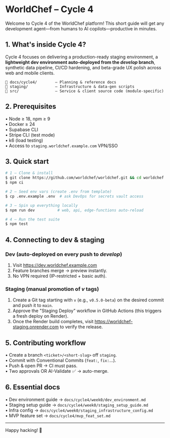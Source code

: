# WorldChef – Cycle 4

Welcome to Cycle 4 of the WorldChef platform! This short guide will get any development agent—from humans to AI copilots—productive in minutes.

## 1. What's inside Cycle 4?

Cycle 4 focuses on delivering a production-ready staging environment, a **lightweight dev environment auto-deployed from the *develop* branch**, synthetic data pipeline, CI/CD hardening, and beta-grade UX polish across web and mobile clients.

```
📂 docs/cycle4/        — Planning & reference docs
📂 staging/            — Infrastructure & data-gen scripts
📂 src/                — Service & client source code (module-specific)
```

## 2. Prerequisites

• Node ≥ 18, npm ≥ 9  
• Docker ≥ 24  
• Supabase CLI  
• Stripe CLI (test mode)  
• k6 (load testing)  
• Access to `staging.worldchef.example.com` VPN/SSO

## 3. Quick start

```bash
# 1 – Clone & install
$ git clone https://github.com/worldchef/worldchef.git && cd worldchef
$ npm ci

# 2 – Seed env vars (create .env from template)
$ cp .env.example .env  # ask DevOps for secrets vault access

# 3 – Spin up everything locally
$ npm run dev          # web, api, edge-functions auto-reload

# 4 – Run the test suite
$ npm test
```

## 4. Connecting to dev & staging

### Dev (auto-deployed on every push to *develop*)
1. Visit https://dev.worldchef.example.com  
2. Feature branches merge → preview instantly.  
3. No VPN required (IP-restricted + basic auth).

<!-- AI_ANNOTATION_START
{
  "annotation": "AI_EDIT",
  "g": 135,
  "task_id": "cr_t003",
  "plan_id": "cycle4_remediation",
  "edited_by": "Hybrid_AI_OS",
  "timestamp": "2025-06-14T18:00:00Z"
}
AI_ANNOTATION_END -->

### Staging (manual promotion of *v* tags)
1. Create a Git tag starting with `v` (e.g., `v0.5.0-beta`) on the desired commit and push it to `main`.  
2. Approve the "Staging Deploy" workflow in GitHub Actions (this triggers a fresh deploy on Render).  
3. Once the Render build completes, visit https://worldchef-staging.onrender.com to verify the release.

## 5. Contributing workflow

• Create a branch `<ticket>/<short-slug>` off `staging`.  
• Commit with Conventional Commits (`feat:`, `fix:`…).  
• Push & open PR → CI must pass.  
• Two approvals OR AI-Validate ✅ → auto-merge.

## 6. Essential docs

• Dev environment guide → `docs/cycle4/week0/dev_environment.md`  
• Staging setup guide   → `docs/cycle4/week0/staging_setup_guide.md`  
• Infra config          → `docs/cycle4/week0/staging_infrastructure_config.md`  
• MVP feature set       → `docs/cycle4/mvp_feat_set.md`

---
Happy hacking! 🚀 
